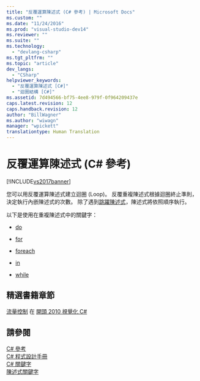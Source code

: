 ```yaml
---
title: "反覆運算陳述式 (C# 參考) | Microsoft Docs"
ms.custom: ""
ms.date: "11/24/2016"
ms.prod: "visual-studio-dev14"
ms.reviewer: ""
ms.suite: ""
ms.technology: 
  - "devlang-csharp"
ms.tgt_pltfrm: ""
ms.topic: "article"
dev_langs: 
  - "CSharp"
helpviewer_keywords: 
  - "反覆運算陳述式 [C#]"
  - "迴圈結構 [C#]"
ms.assetid: 7d494566-bf75-4ee8-979f-0f964209437e
caps.latest.revision: 12
caps.handback.revision: 12
author: "BillWagner"
ms.author: "wiwagn"
manager: "wpickett"
translationtype: Human Translation
---
```

# 反覆運算陳述式 (C# 參考)
[!INCLUDE[vs2017banner](../../../csharp/includes/vs2017banner.md)]

您可以用反覆運算陳述式建立迴圈 \(Loop\)。  反覆重複陳述式根據迴圈終止準則，決定執行內嵌陳述式的次數。  除了遇到[跳躍陳述式](../../../csharp/language-reference/keywords/jump-statements.md)，陳述式將依照順序執行。  
  
 以下是使用在重複陳述式中的關鍵字：  
  
-   [do](../../../csharp/language-reference/keywords/do.md)  
  
-   [for](../../../csharp/language-reference/keywords/for.md)  
  
-   [foreach](../../../csharp/language-reference/keywords/foreach-in.md)  
  
-   [in](../../../csharp/language-reference/keywords/foreach-in.md)  
  
-   [while](../../../csharp/language-reference/keywords/while.md)  
  
## 精選書籍章節  
 [流量控制](完整.嗎？LinkId%20=%20221229) 在 [開頭 2010 視覺化 C\#](完整.嗎？LinkId%20=%20221214)  
  
## 請參閱  
 [C\# 參考](../../../csharp/language-reference/index.md)   
 [C\# 程式設計手冊](../../../csharp/programming-guide/index.md)   
 [C\# 關鍵字](../../../csharp/language-reference/keywords/index.md)   
 [陳述式關鍵字](../../../csharp/language-reference/keywords/statement-keywords.md)